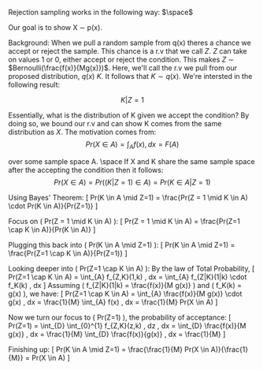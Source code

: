 Rejection sampling works in the following way:
$\space$

Our goal is to show X $\sim$ p(x).

Background: When we pull a random sample from q(x) theres a chance we accept or reject the sample. This chance is a r.v that we call $Z$. $Z$ can take on values 1 or 0, either accept or reject the condition. This makes $Z$ $\sim$ $Bernoulli(\frac{f(x)}{Mg(x)})$. Here, we'll call the r.v we pull from our proposed distribution, $q(x)$ $K$. It follows that $K \sim q(x)$. We're intersted in the following result:

$$K | Z=1$$

Essentially, what is the distribution of K given we accept the condition? By doing so, we bound our r.v and can show K comes from the same distribution as $X$. The motivation comes from:
$$Pr(X \in A) = \int_{A} f(x),dx = F(A)$$

over some sample space A.
\space
If X and K share the same sample space after the accepting the condition then it follows:
$$
Pr(X \in A) = Pr((K | Z=1) \in  A ) = Pr(K \in A | Z=1) 
$$

Using Bayes' Theorem:
\[
Pr(K \in A \mid Z=1) = \frac{Pr(Z = 1 \mid K \in A) \cdot Pr(K \in A)}{Pr(Z=1)}
\]

Focus on \( Pr(Z = 1 \mid K \in A) \):
\[
Pr(Z = 1 \mid K \in A) = \frac{Pr(Z=1 \cap K \in A)}{Pr(K \in A)}
\]

Plugging this back into \( Pr(K \in A \mid Z=1) \):
\[
Pr(K \in A \mid Z=1) = \frac{Pr(Z=1 \cap K \in A)}{Pr(Z=1)}
\]

Looking deeper into \( Pr(Z=1 \cap K \in A) \):
By the law of Total Probability,
\[
Pr(Z=1 \cap K \in A) = \int_{A} f_{Z,K}(1,k) \, dx = \int_{A} f_{Z|K}(1|k) \cdot f_K(k) \, dx
\]
Assuming \( f_{Z|K}(1|k) = \frac{f(x)}{M g(x)} \) and \( f_K(k) = g(x) \), we have:
\[
Pr(Z=1 \cap K \in A) = \int_{A} \frac{f(x)}{M g(x)} \cdot g(x) \, dx = \frac{1}{M} \int_{A} f(x) \, dx = \frac{1}{M} Pr(X \in A)
\]

Now we turn our focus to \( Pr(Z=1) \), the probability of acceptance:
\[
Pr(Z=1) = \int_{D} \int_{0}^{1} f_{Z,K}(z,k) \, dz \, dx = \int_{D} \frac{f(x)}{M g(x)} \, dx = \frac{1}{M} \int_{D} \frac{f(x)}{g(x)} \, dx = \frac{1}{M}
\]

Finishing up:
\[
Pr(K \in A \mid Z=1) = \frac{\frac{1}{M} Pr(X \in A)}{\frac{1}{M}} = Pr(X \in A)
\]
